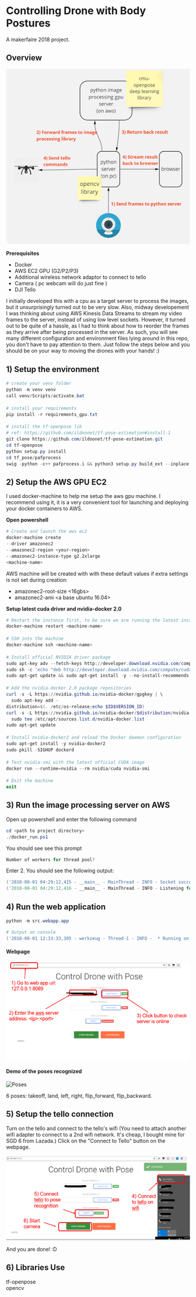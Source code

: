 # Controlling Drone with Body Postures
A makerfaire 2018 project. 

## Overview
![Architecture](./imgs/architecture.png)

**Prerequisites**
- Docker
- AWS EC2 GPU (G2/P2/P3)
- Additional wireless network adaptor to connect to tello 
- Camera ( pc webcam will do just fine )
- DJI Tello 

I initially developed this with a cpu as a target server  to process the images, but it 
unsurprisingly turned out to be very slow. Also, midway developement I was thinking about 
using AWS Kinesis Data Streams to stream my video frames to the server, instead of using low level 
sockets. However, it turned out to be quite of a hassle, as I had to think about how to reorder 
the frames as they arrive after being processed in the server. As such, you will see many different configuration 
and environment files lying around in this repo, you don't have to pay attention to them. Just 
follow the steps below and you should be on your way to moving the drones with your hands! :)

## 1) Setup the environment
```powershell
# create your venv folder
python -m venv venv
call venv/Scripts/activate.bat

# install your requirements
pip install -r requirements_gpu.txt

# install the tf-openpose lib
# ref: https://github.com/ildoonet/tf-pose-estimation#install-1
git clone https://github.com/ildoonet/tf-pose-estimation.git
cd tf-openpose
python setup.py install
cd tf_pose/pafprocess
swig -python -c++ pafprocess.i && python3 setup.py build_ext --inplace

```


## 2) Setup the AWS GPU EC2
I used docker-machine to help me setup the aws gpu machine. I recommend using it, it is a very convenient tool for
launching and deploying your docker containers to AWS.

**Open powershell**
```powershell
# Create and launch the aws ec2
docker-machine create 
--driver amazonec2 
--amazonec2-region <your-region> 
--amazonec2-instance-type g2.2xlarge
<machine-name>
```

AWS machine will be created with with these default values if extra settings is not set during creation:
 - amazonec2-root-size <16gbs>
 - amazonec2-ami <a base ubuntu 16.04>

**Setup latest cuda driver and nvidia-docker 2.0**
```powershell
# Restart the instance first, to be sure we are running the latest installed kernel
docker-machine restart <machine-name>

# SSH into the machine
docker-machine ssh <machine-name>

# Install official NVIDIA driver package
sudo apt-key adv --fetch-keys http://developer.download.nvidia.com/compute/cuda/repos/ubuntu1604/x86_64/7fa2af80.pub
sudo sh -c 'echo "deb http://developer.download.nvidia.com/compute/cuda/repos/ubuntu1604/x86_64 /" > /etc/apt/sources.list.d/cuda.list'
sudo apt-get update && sudo apt-get install -y --no-install-recommends linux-headers-generic dkms cuda-drivers

# Add the nvidia-docker 2.0 package repositories
curl -s -L https://nvidia.github.io/nvidia-docker/gpgkey | \
  sudo apt-key add -
distribution=$(. /etc/os-release;echo $ID$VERSION_ID)
curl -s -L https://nvidia.github.io/nvidia-docker/$distribution/nvidia-docker.list | \
  sudo tee /etc/apt/sources.list.d/nvidia-docker.list
sudo apt-get update

# Install nvidia-docker2 and reload the Docker daemon configuration
sudo apt-get install -y nvidia-docker2
sudo pkill -SIGHUP dockerd

# Test nvidia-smi with the latest official CUDA image
docker run --runtime=nvidia --rm nvidia/cuda nvidia-smi

# Exit the machine
exit
```

## 3) Run the image processing server on AWS
Open up powershell and enter the following command

```powershell
cd <path to project directory>
./docker_run.ps1
```

You should see see this prompt
```powershell
Number of workers for thread pool?
```
Enter 2. You should see the following output:

```powershell
('2018-08-01 04:29:12,415 - __main__ - MainThread - INFO - Socket successfuly created and binded to 0.0.0.0:8089
('2018-08-01 04:29:12,416 - __main__ - MainThread - INFO - Listening for connections...
```


## 4)  Run the web application
```powershell
python -m src.webapp.app
```
```powershell
# Output on console
('2018-08-01 12:33:33,305 - werkzeug - Thread-1 - INFO -  * Running on http://127.0.0.1:5001/ (Press CTRL+C to quit)
```

#### Webpage   
![Web Page](./imgs/step_1.png)

#### Demo of the poses recognized 
![Poses](imgs/poses1.gif)

6 poses: takeoff, land, left, right, flip_forward, flip_backward.

## 5) Setup the tello connection
Turn on the tello and connect to the tello's wifi (You need to attach another wifi adapter to connect 
to a 2nd wifi network. It's cheap, I bought mine for SGD 6 from Lazada.) 
Click on the "Connect to Tello" button on the webpage.

![Web Page](./imgs/step_2.png)


And you are done! :D

## 6) Libraries Use
tf-openpose  
opencv